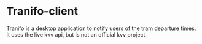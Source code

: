 # Tranifo-client


Tranifo is a desktop application to notify users of the tram departure times.
It uses the live kvv api, but is not an official kvv project.
